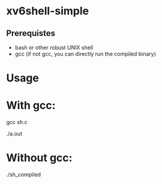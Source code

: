 # xv6shell-simple
## Prerequistes
* bash or other robust UNIX shell
* gcc (if not gcc, you can directly run the compiled binary)

# Usage

With gcc:
==========
gcc sh.c

./a.out

Without gcc:
==========
./sh_compiled
